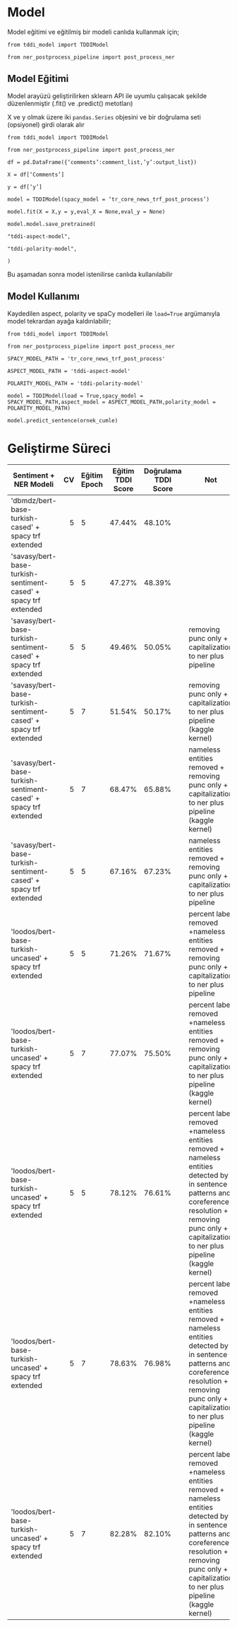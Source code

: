 # Model

Model eğitimi ve eğitilmiş bir modeli canlıda kullanmak için;

    
    
    from tddi_model import TDDIModel
    
    from ner_postprocess_pipeline import post_process_ner
    
    

## **Model Eğitimi**

Model arayüzü geliştirilirken sklearn API ile uyumlu çalışacak şekilde düzenlenmiştir (.fit() ve .predict() metotları)

X ve y olmak üzere iki `pandas.Series` objesini ve bir doğrulama seti (opsiyonel) girdi olarak alır



    from tddi_model import TDDIModel
    
    from ner_postprocess_pipeline import post_process_ner
    
    df = pd.DataFrame({‘comments’:comment_list,’y’:output_list})
    
    X = df[‘Comments’]
    
    y = df[‘y’]
    
    model = TDDIModel(spacy_model = ‘tr_core_news_trf_post_process’)
    
    model.fit(X = X,y = y,eval_X = None,eval_y = None)
    
    model.model.save_pretrained(
    
    "tddi-aspect-model",
    
    "tddi-polarity-model",
    
    )
    
    

Bu aşamadan sonra model istenilirse canlıda kullanılabilir

## **Model Kullanımı**

Kaydedilen aspect, polarity ve spaCy modelleri ile  `load=True` argümanıyla model tekrardan ayağa kaldırılabilir;


    from tddi_model import TDDIModel
    
    from ner_postprocess_pipeline import post_process_ner
    
    SPACY_MODEL_PATH = 'tr_core_news_trf_post_process'
    
    ASPECT_MODEL_PATH = 'tddi-aspect-model'
    
    POLARITY_MODEL_PATH = 'tddi-polarity-model'
    
    model = TDDIModel(load = True,spacy_model = SPACY_MODEL_PATH,aspect_model = ASPECT_MODEL_PATH,polarity_model = POLARITY_MODEL_PATH)
    
    model.predict_sentence(ornek_cumle)
    
# **Geliştirme Süreci**

| Sentiment + NER Modeli                                          | CV | Eğitim Epoch | Eğitim TDDI Score | Doğrulama TDDI Score | Not                                                                                                                                                                                                               |
|-----------------------------------------------------------------|---:|--------------|-------------------|----------------------|-------------------------------------------------------------------------------------------------------------------------------------------------------------------------------------------------------------------|
| 'dbmdz/bert-base-turkish-cased' + spacy trf extended            | 5  | 5            | 47.44%            | 48.10%               |                                                                                                                                                                                                                   |
| 'savasy/bert-base-turkish-sentiment-cased' + spacy trf extended | 5  | 5            | 47.27%            | 48.39%               |                                                                                                                                                                                                                   |
| 'savasy/bert-base-turkish-sentiment-cased' + spacy trf extended | 5  | 5            | 49.46%            | 50.05%               | removing punc only + capitalization to   ner plus pipeline                                                                                                                                                        |
| 'savasy/bert-base-turkish-sentiment-cased' + spacy trf extended | 5  | 7            | 51.54%            | 50.17%               | removing punc only + capitalization to   ner plus pipeline (kaggle kernel)                                                                                                                                        |
| 'savasy/bert-base-turkish-sentiment-cased' + spacy trf extended | 5  | 7            | 68.47%            | 65.88%               | nameless entities removed + removing punc   only + capitalization to ner plus pipeline (kaggle kernel)                                                                                                            |
| 'savasy/bert-base-turkish-sentiment-cased' + spacy trf extended | 5  | 5            | 67.16%            | 67.23%               | nameless entities removed + removing punc   only + capitalization to ner plus pipeline                                                                                                                            |
| 'loodos/bert-base-turkish-uncased' + spacy trf extended         | 5  | 5            | 71.26%            | 71.67%               | percent label removed +nameless entities   removed + removing punc only + capitalization to ner plus pipeline                                                                                                     |
| 'loodos/bert-base-turkish-uncased' + spacy trf extended         | 5  | 7            | 77.07%            | 75.50%               | percent label removed +nameless entities   removed + removing punc only + capitalization to ner plus pipeline (kaggle   kernel)                                                                                   |
| 'loodos/bert-base-turkish-uncased' + spacy trf extended         | 5  | 5            | 78.12%            | 76.61%               | percent label removed +nameless entities   removed + nameless entities detected by in sentence patterns and coreference   resolution + removing punc only + capitalization to ner plus pipeline (kaggle   kernel) |
| 'loodos/bert-base-turkish-uncased' + spacy trf extended         | 5  | 7            | 78.63%            | 76.98%               | percent label removed +nameless entities   removed + nameless entities detected by in sentence patterns and coreference   resolution + removing punc only + capitalization to ner plus pipeline (kaggle   kernel) |
| 'loodos/bert-base-turkish-uncased' + spacy trf extended         | 5  | 7            | 82.28%            | 82.10%               | percent label removed +nameless entities   removed + nameless entities detected by in sentence patterns and coreference   resolution + removing punc only + capitalization to ner plus pipeline (kaggle   kernel) |
